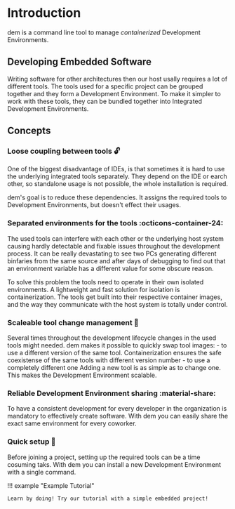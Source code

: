 # Introduction

dem is a command line tool to manage *containerized* Development Environments.

## Developing Embedded Software

Writing software for other architectures then our host usally requires a lot of different tools.
The tools used for a specific project can be grouped together and they form a Development 
Environment. To make it simpler to work with these tools, they can be bundled together into 
Integrated Development Environments.

## Concepts

### Loose coupling between tools :unlock:
One of the biggest disadvantage of IDEs, is that sometimes it is hard to use the underlying 
integrated tools separately. They depend on the IDE or earch other, so standalone usage is not 
possible, the whole installation is required. 

dem's goal is to reduce these dependencies. It assigns the required tools to Development 
Environments, but doesn't effect their usages.

### Separated environments for the tools :octicons-container-24:
The used tools can interfere with each other or the underlying host system causing hardly detectable 
and fixable issues throughout the development process. It can be really devastating to see two PCs
generating different binfaries from the same source and after days of debugging to find out that an
environment variable has a different value for some obscure reason. 

To solve this problem the tools need to operate in their own isolated environments. A lightweight 
and fast solution for isolation is containerization. The tools get built into their respective 
container images, and the way they communicate with the host system is totally under control.

### Scaleable tool change management :arrows_counterclockwise:
Several times throughout the development lifecycle changes in the used tools might needed. dem makes
it possible to quickly swap tool images:
    - to use a different version of the same tool. Containerization ensures the safe coexistense of 
    the same tools with different version number
    - to use a completely different one
Adding a new tool is as simple as to change one. This makes the Development Environment scalable.

### Reliable Development Environment sharing :material-share:
To have a consistent development for every developer in the organization is mandatory to effectively
create software. With dem you can easily share the exact same environment for every coworker.

### Quick setup :rocket:
Before joining a project, setting up the required tools can be a time cosuming taks. With dem you 
can install a new Development Environment with a single command.


!!! example "Example Tutorial"

    Learn by doing! Try our tutorial with a simple embedded project!